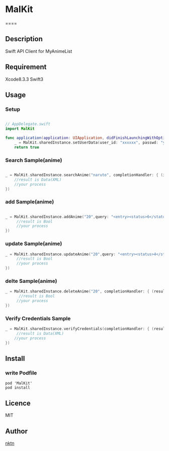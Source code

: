 # MalKit
====

## Description
Swift API Client for MyAnimeList

## Requirement
Xcode8.3.3
Swift3

## Usage
### Setup
```Swift

// AppDelegate.swift
import MalKit

func application(application: UIApplication, didFinishLaunchingWithOptions launchOptions: [NSObject: AnyObject]?) -> Bool {
    _ = MalKit.sharedInstance.setUserData(user_id: "xxxxxx", passwd: "yyyyyy")
    return true
```
### Search Sample(anime)
```Swift

_ = MalKit.sharedInstance.searchAnime("naruto", completionHandler: { (items, res, err) in
    //result is Data(XML)
    //your process
})
```

### add Sample(anime)
```Swift

_ = MalKit.sharedInstance.addAnime("20",query: "<entry><status>6</status></entry>", completionHandler: { (result, res, err) in
     //result is Bool
     //your process
})
```

### update Sample(anime)
```Swift
_ = MalKit.sharedInstance.updateAnime("20",query: "<entry><status>4</status></entry>", completionHandler: { (result, res, err) in
     //result is Bool
     //your process
})
```

### delte Sample(anime)
```Swift
_ = MalKit.sharedInstance.deleteAnime("20", completionHandler: { (result, res, err) in
      //result is Bool
     //your process
})
```

### Verify Credentials Sample
```Swift
_ = MalKit.sharedInstance.verifyCredentials(completionHandler: { (result, res, err) in
     //result is Data(XML)
    //your process
})
```

## Install
### write Podfile
```
pod 'MalKit'
pod install
```
## Licence
MIT

## Author

[nktn](https://github.com/nktn)
